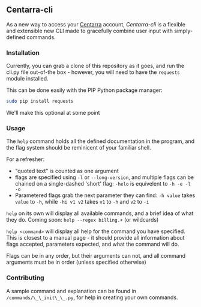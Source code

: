 ## Centarra-cli

As a new way to access your [Centarra](http://billing.centarra.com) account, *Centarra-cli* is a flexible and extensible new CLI made to gracefully combine user input with simply-defined commands.

### Installation

Currently, you can grab a clone of this repository as it goes, and run the cli.py file out-of-the box - however, you will need to have the `requests` module installed.

This can be done easily with the PIP Python package manager:

```bash
sudo pip install requests
```

We'll make this optional at some point

### Usage

The `help` command holds all the defined documentation in the program, and the flag system should be reminicent of your familiar shell.

For a refresher:

 - "quoted text" is counted as one argument
 - flags are specified using `-l` or `--long-version`, and multiple flags can be chained on a single-dashed 'short' flag: `-helo` is equivelent to `-h -e -l -o`
 - Parametered flags grab the next parameter they can find: `-h value` takes `value` to `-h`, while `-hi v1 v2` takes `v1` to `-h` and `v2` to `-i`

`help` on its own will display all available commands, and a brief idea of what they do. Coming soon: `help --regex billing.+` (or wildcards)

`help <command>` will display all help for the command you have specified. This is closest to a manual page - it should provide all information about flags accepted, parameters expected, and what the command will do.

Flags can be in any order, but their arguments can not, and all command arguments must be in order (unless specified otherwise)

### Contributing

A sample command and explanation can be found in `/commands/\_\_init\_\_.py`, for help in creating your own commands.

